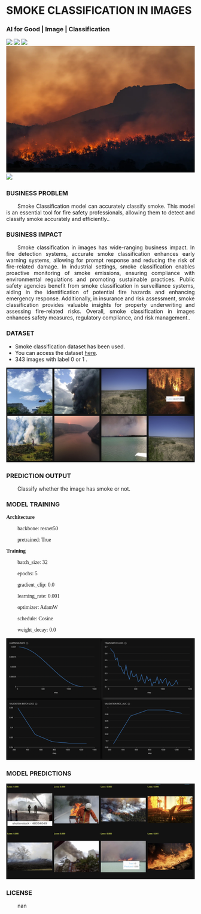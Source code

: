 # SMOKE CLASSIFICATION IN IMAGES
### AI for Good | Image | Classification

![](https://github.com/h2oai/HT-Catalog/blob/1432be958ab3f41b67c57c241b946b4a3d4699e1/Assets/DL_Models/4_Smoke%20Classification/cover.png)
![](https://github.com/h2oai/HT-Catalog/blob/1432be958ab3f41b67c57c241b946b4a3d4699e1/Assets/DL_Models/4_Smoke%20Classification/cover.jpg)
![](https://github.com/h2oai/HT-Catalog/blob/1432be958ab3f41b67c57c241b946b4a3d4699e1/Assets/DL_Models/4_Smoke%20Classification/cover.jpeg)
![](https://github.com/h2oai/HT-Catalog/blob/1432be958ab3f41b67c57c241b946b4a3d4699e1/Assets/DL_Models/4_Smoke%20Classification/cover.webp)
![](https://github.com/h2oai/HT-Catalog/blob/1432be958ab3f41b67c57c241b946b4a3d4699e1/Assets/DL_Models/4_Smoke%20Classification/cover)

### BUSINESS PROBLEM
<p style='text-align: justify; text-indent: 30px;'>Smoke Classification model can accurately classify smoke. This model is an essential tool for fire safety professionals, allowing them to detect and classify smoke accurately and efficiently..</p>

### BUSINESS IMPACT
<p style='text-align: justify; text-indent: 30px;'>Smoke classification in images has wide-ranging business impact. In fire detection systems, accurate smoke classification enhances early warning systems, allowing for prompt response and reducing the risk of fire-related damage. In industrial settings, smoke classification enables proactive monitoring of smoke emissions, ensuring compliance with environmental regulations and promoting sustainable practices. Public safety agencies benefit from smoke classification in surveillance systems, aiding in the identification of potential fire hazards and enhancing emergency response. Additionally, in insurance and risk assessment, smoke classification provides valuable insights for property underwriting and assessing fire-related risks. Overall, smoke classification in images enhances safety measures, regulatory compliance, and risk management..</p>

### DATASET
- Smoke classification dataset has been used.
- You can access the dataset [here](s3://apac-cds/ht_datasets/image_classification/wildfire_image_classification.zip).
- 343 images with label  0 or 1 .

![train data](https://github.com/h2oai/HT-Catalog/blob/1432be958ab3f41b67c57c241b946b4a3d4699e1/Assets/DL_Models/4_Smoke%20Classification/train%20data.png)

### PREDICTION OUTPUT
<p style='text-align: justify; text-indent: 30px;'>Classify whether the image has smoke or not.</p>

### MODEL TRAINING
<p style='font-family:JackInput Regular;'><b>Architecture</b></p>
<p style='text-align: justify; text-indent: 30px;font-family:JackInput Regular;'>backbone: resnet50</p>
<p style='text-align: justify; text-indent: 30px;font-family:JackInput Regular;'>pretrained: True</p>

<p style='font-family:JackInput Regular;'><b>Training</b></p>
<p style='text-align: justify; text-indent: 30px;font-family:JackInput Regular;'>batch_size: 32</p>
<p style='text-align: justify; text-indent: 30px;font-family:JackInput Regular;'>epochs: 5</p>
<p style='text-align: justify; text-indent: 30px;font-family:JackInput Regular;'>gradient_clip: 0.0</p>
<p style='text-align: justify; text-indent: 30px;font-family:JackInput Regular;'>learning_rate: 0.001</p>
<p style='text-align: justify; text-indent: 30px;font-family:JackInput Regular;'>optimizer: AdamW</p>
<p style='text-align: justify; text-indent: 30px;font-family:JackInput Regular;'>schedule: Cosine</p>
<p style='text-align: justify; text-indent: 30px;font-family:JackInput Regular;'>weight_decay: 0.0</p>

![chart](https://github.com/h2oai/HT-Catalog/blob/1432be958ab3f41b67c57c241b946b4a3d4699e1/Assets/DL_Models/4_Smoke%20Classification/chart.png)

### MODEL PREDICTIONS

![Validation Predictions](https://github.com/h2oai/HT-Catalog/blob/1432be958ab3f41b67c57c241b946b4a3d4699e1/Assets/DL_Models/4_Smoke%20Classification/Validation%20Predictions.png)

### LICENSE
<p style='text-align: justify; text-indent: 30px;'>nan</p>
    